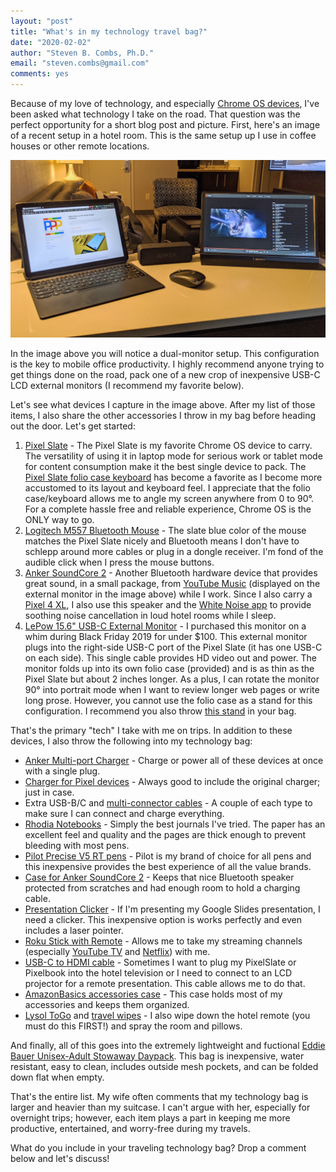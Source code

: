 ```yaml
---
layout: "post"
title: "What's in my technology travel bag?"
date: "2020-02-02"
author: "Steven B. Combs, Ph.D."
email: "steven.combs@gmail.com"
comments: yes
---
```


Because of my love of technology, and especially [Chrome OS devices](https://www.pixelpowerpodcast.com), I've been asked what technology I take on the road. That question was the perfect opportunity for a short blog post and picture. First, here's an image of a recent setup in a hotel room. This is the same setup up I use in coffee houses or other remote locations.

![My mobile setup](images/posts/2020-02-02-slate-traveling-office.jpg)

In the image above you will notice a dual-monitor setup. This configuration is the key to mobile office productivity. I highly recommend anyone trying to get things done on the road, pack one of a new crop of inexpensive USB-C LCD external monitors (I recommend my favorite below).

Let's see what devices I capture in the image above. After my list of those items, I also share the other accessories I throw in my bag before heading out the door. Let's get started:

1. [Pixel Slate](https://amzn.to/36nZRws) - The Pixel Slate is my favorite Chrome OS device to carry. The versatility of using it in laptop mode for serious work or tablet mode for content consumption make it the best single device to pack. The [Pixel Slate folio case keyboard](https://amzn.to/31jNOPP) has become a favorite as I become more accustomed to its layout and keyboard feel. I appreciate that the folio case/keyboard allows me to angle my screen anywhere from 0 to 90°. For a complete hassle free and reliable experience, Chrome OS is the ONLY way to go.
2. [Logitech M557 Bluetooth Mouse](https://amzn.to/2RmD6Vx) - The slate blue color of the mouse matches the Pixel Slate nicely and Bluetooth means I don't have to schlepp around more cables or plug in a dongle receiver. I'm fond of the audible click when I press the mouse buttons.
3. [Anker SoundCore 2](https://amzn.to/2GnOHxo) - Another Bluetooth hardware device that provides great sound, in a small package, from [YouTube Music](https://music.youtube.com) (displayed on the external monitor in the image above) while I work. Since I also carry a [Pixel 4 XL](https://amzn.to/3b4eysb), I also use this speaker and the [White Noise app](https://play.google.com/store/apps/details?id=com.tmsoft.whitenoise.full&hl=en_US) to provide soothing noise cancellation in loud hotel rooms while I sleep.
4. [LePow 15.6" USB-C External Monitor](https://amzn.to/37rcKam) - I purchased this monitor on a whim during Black Friday 2019 for under $100. This external monitor plugs into the right-side USB-C port of the Pixel Slate (it has one USB-C on each side). This single cable provides HD video out and power. The monitor folds up into its own folio case (provided) and is as thin as the Pixel Slate but about 2 inches longer. As a plus, I can rotate the monitor 90° into portrait mode when I want to review longer web pages or write long prose. However, you cannot use the folio case as a stand for this configuration. I recommend you also throw [this stand](https://amzn.to/2RPvsmE) in your bag.

That's the primary "tech" I take with me on trips. In addition to these devices, I also throw the following into my technology bag:

* [Anker Multi-port Charger](https://amzn.to/3b6SvRy) - Charge or power all of these devices at once with a single plug.
* [Charger for Pixel devices](https://amzn.to/3b7PZue) - Always good to include the original charger; just in case.
* Extra USB-B/C and [multi-connector cables](https://amzn.to/2uUFR7G) - A couple of each type to make sure I can connect and charge everything.
* [Rhodia Notebooks](https://amzn.to/38ZXxgY) - Simply the best journals I've tried. The paper has an excellent feel and quality and the pages are thick enough to prevent bleeding with most pens.
* [Pilot Precise V5 RT pens](https://amzn.to/2UkuZe6) - Pilot is my brand of choice for all pens and this inexpensive provides the best experience of all the value brands.
* [Case for Anker SoundCore 2](https://amzn.to/38XdSTq) - Keeps that nice Bluetooth speaker protected from scratches and had enough room to hold a charging cable.
* [Presentation Clicker](https://amzn.to/37VulaE) - If I'm presenting my Google Slides presentation, I need a clicker. This inexpensive option is works perfectly and even includes a laser pointer.
* [Roku Stick with Remote](https://amzn.to/2ROIFMG) - Allows me to take my streaming channels (especially [YouTube TV](https://tv.youtube.com) and [Netflix](https://www.netflix.com)) with me.
* [USB-C to HDMI cable](https://amzn.to/2RRa6FC) - Sometimes I want to plug my PixelSlate or Pixelbook into the hotel television or I need to connect to an LCD projector for a remote presentation. This cable allows me to do that.
* [AmazonBasics accessories case](https://amzn.to/2GZwIxD) - This case holds most of my accessories and keeps them organized.
* [Lysol ToGo](https://amzn.to/2SfOVw5) and [travel wipes](https://amzn.to/3b4j89R) - I also wipe down the hotel remote (you must do this FIRST!) and spray the room and pillows.

And finally, all of this goes into the extremely lightweight and fuctional [Eddie Bauer Unisex-Adult Stowaway Daypack](https://amzn.to/2Oo4Abn). This bag is inexpensive, water resistant, easy to clean, includes outside mesh pockets, and can be folded down flat when empty.

That's the entire list. My wife often comments that my technology bag is larger and heavier than my suitcase. I can't argue with her, especially for overnight trips; however, each item plays a part in keeping me more productive, entertained, and worry-free during my travels.

What do you include in your traveling technology bag? Drop a comment below and let's discuss!
